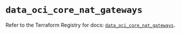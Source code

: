 # `data_oci_core_nat_gateways`

Refer to the Terraform Registry for docs: [`data_oci_core_nat_gateways`](https://registry.terraform.io/providers/oracle/oci/6.18.0/docs/data-sources/core_nat_gateways).
